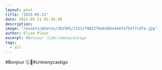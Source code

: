 ```yaml
---
layout: post
title: "2015-05-21"
date: 2015-05-21 01:34:39
description: 
image: "/assets/photos/201505/1151cf9622f6ab3b6e444fa75477cd7e.jpg"
author: Elise Plain
excerpt: #Bonjour 🕦💇#crimenycastigo
tags: 
  - all
---
```


#Bonjour 🕦💇#crimenycastigo
<p></p>
